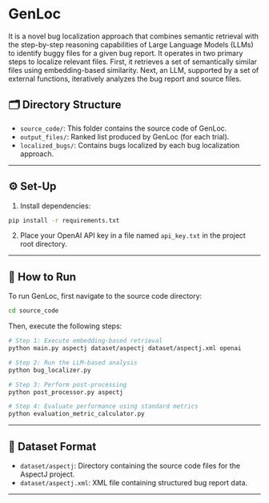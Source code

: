 # GenLoc
It is a novel bug localization approach that combines semantic retrieval with the step-by-step reasoning capabilities of Large Language Models (LLMs) to identify buggy files for a given bug report. It operates in two primary steps to localize relevant files. First, it retrieves a set of semantically similar files using embedding-based similarity. Next, an LLM, supported by a set of external functions, iteratively analyzes the bug report and source files.

## 🗂️ Directory Structure

* `source_code/`: This folder contains the source code of GenLoc.
* `output_files/`: Ranked list produced by GenLoc (for each trial).
* `localized_bugs/`: Contains bugs localized by each bug localization approach.

---

## ⚙️ Set-Up

1. Install dependencies:

```bash
pip install -r requirements.txt
```

2. Place your OpenAI API key in a file named `api_key.txt` in the project root directory.

---

## 🔧 How to Run

To run GenLoc, first navigate to the source code directory:

```bash
cd source_code
```

Then, execute the following steps:

```bash
# Step 1: Execute embedding-based retrieval
python main.py aspectj dataset/aspectj dataset/aspectj.xml openai

# Step 2: Run the LLM-based analysis
python bug_localizer.py

# Step 3: Perform post-processing
python post_processor.py aspectj

# Step 4: Evaluate performance using standard metrics
python evaluation_metric_calculator.py
```

---

## 📂 Dataset Format

* `dataset/aspectj`: Directory containing the source code files for the AspectJ project.
* `dataset/aspectj.xml`: XML file containing structured bug report data.

---